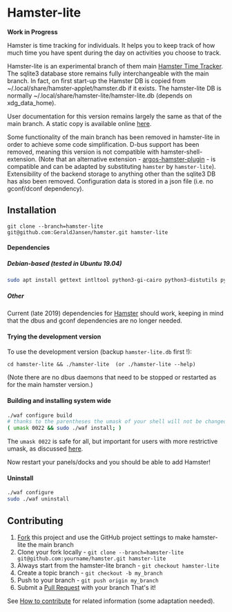 # Hamster-lite

**Work in Progress**

Hamster is time tracking for individuals. It helps you to keep track of how
much time you have spent during the day on activities you choose to track.

Hamster-lite is an experimental branch of them main
[Hamster Time Tracker](https://github.com/projecthamster/hamster/wiki).
The sqlite3 database store remains fully interchangeable with the main branch.
In fact, on first start-up the Hamster DB is copied from
~/.local/share/hamster-applet/hamster.db if it exists. The hamster-lite DB is
normally ~/.local/share/hamster-lite/hamster-lite.db (depends on
xdg\_data_home).

User documentation for this version remains largely the same as that of
the main branch. A static copy is available online
[here](https://geraldjansen.github.io/hamster-doc/).

Some functionality of the main branch has been removed in hamster-lite in
order to achieve some code simplification. D-bus support has been removed,
meaning this version is not compatible with hamster-shell-extension. (Note
that an alternative extension -
[argos-hamster-plugin](https://github.com/matclab/argos-hamster-plugin) -
is compatible and can be adapted by substituting `hamster` by `hamster-lite`).
Extensibility of the backend storage to anything other than the sqlite3 DB
has also been removed. Configuration data is stored in a json file 
(i.e. no gconf/dconf dependency).


## Installation

```
git clone --branch=hamster-lite git@github.com:GeraldJansen/hamster.git hamster-lite
```

#### Dependencies


##### Debian-based (tested in Ubuntu 19.04)

```bash
sudo apt install gettext intltool python3-gi-cairo python3-distutils python3-xdg
```

##### Other

Current (late 2019) dependencies for
[Hamster](https://github.com/projecthamster/hamster/blob/master/README.md)
should work, keeping in mind that the dbus and gconf dependencies are no longer 
needed.

#### Trying the development version

To use the development version (backup `hamster-lite.db` first !):

```
cd hamster-lite && ./hamster-lite  (or ./hamster-lite --help)
```

(Note there are no dbus daemons that need to be stopped or restarted as for the
main hamster version.)


#### Building and installing system wide

```bash
./waf configure build
# thanks to the parentheses the umask of your shell will not be changed
( umask 0022 && sudo ./waf install; )
```
The `umask 0022` is safe for all, but important for users with more restrictive umask,
as discussed [here](https://github.com/projecthamster/hamster/pull/421#issuecomment-520167143).

Now restart your panels/docks and you should be able to add Hamster!


#### Uninstall

```bash
./waf configure
sudo ./waf uninstall
```


## Contributing

1. [Fork](https://github.com/GeraldJansen/hamster/fork) this project
   and use the GitHub project settings to make hamster-lite the main branch
2. Clone your fork locally -
   `git clone --branch=hamster-lite git@github.com:yourname/hamster.git hamster-lite`
3. Always start from the hamster-lite branch - `git checkout hamster-lite`
4. Create a topic branch - `git checkout -b my_branch`
5. Push to your branch - `git push origin my_branch`
6. Submit a [Pull Request](https://github.com/projecthamster/hamster/pulls) with your branch
That's it!

See [How to contribute](https://github.com/projecthamster/hamster/wiki/How-to-contribute)
for related information (some adaptation needed).
